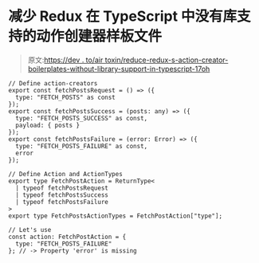 # 减少 Redux 在 TypeScript 中没有库支持的动作创建器样板文件

> 原文:[https://dev . to/air toxin/reduce-redux-s-action-creator-boilerplates-without-library-support-in-typescript-17oh](https://dev.to/airtoxin/reduce-redux-s-action-creator-boilerplates-without-library-support-in-typescript-17oh)

```
// Define action-creators
export const fetchPostsRequest = () => ({
  type: "FETCH_POSTS" as const
});
export const fetchPostsSuccess = (posts: any) => ({
  type: "FETCH_POSTS_SUCCESS" as const,
  payload: { posts }
});
export const fetchPostsFailure = (error: Error) => ({
  type: "FETCH_POSTS_FAILURE" as const,
  error
});

// Define Action and ActionTypes
export type FetchPostAction = ReturnType<
  | typeof fetchPostsRequest
  | typeof fetchPostsSuccess
  | typeof fetchPostsFailure
>
export type FetchPostsActionTypes = FetchPostAction["type"];

// Let's use
const action: FetchPostAction = {
  type: "FETCH_POSTS_FAILURE"
}; // -> Property 'error' is missing 
```